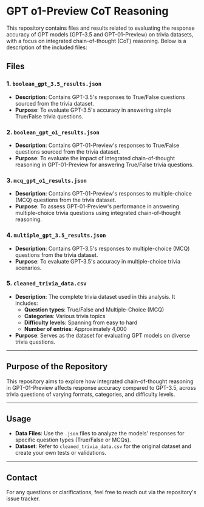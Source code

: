 # GPT o1-Preview CoT Reasoning

This repository contains files and results related to evaluating the response accuracy of GPT models (GPT-3.5 and GPT-01-Preview) on trivia datasets, with a focus on integrated chain-of-thought (CoT) reasoning. Below is a description of the included files:

## Files

### 1. `boolean_gpt_3.5_results.json`
- **Description**: Contains GPT-3.5's responses to True/False questions sourced from the trivia dataset.
- **Purpose**: To evaluate GPT-3.5's accuracy in answering simple True/False trivia questions.

### 2. `boolean_gpt_o1_results.json`
- **Description**: Contains GPT-01-Preview's responses to True/False questions sourced from the trivia dataset.
- **Purpose**: To evaluate the impact of integrated chain-of-thought reasoning in GPT-01-Preview for answering True/False trivia questions.

### 3. `mcq_gpt_o1_results.json`
- **Description**: Contains GPT-01-Preview's responses to multiple-choice (MCQ) questions from the trivia dataset.
- **Purpose**: To assess GPT-01-Preview's performance in answering multiple-choice trivia questions using integrated chain-of-thought reasoning.

### 4. `multiple_gpt_3.5_results.json`
- **Description**: Contains GPT-3.5's responses to multiple-choice (MCQ) questions from the trivia dataset.
- **Purpose**: To evaluate GPT-3.5's accuracy in multiple-choice trivia scenarios.

### 5. `cleaned_trivia_data.csv`
- **Description**: The complete trivia dataset used in this analysis. It includes:
  - **Question types**: True/False and Multiple-Choice (MCQ)
  - **Categories**: Various trivia topics
  - **Difficulty levels**: Spanning from easy to hard
  - **Number of entries**: Approximately 4,000
- **Purpose**: Serves as the dataset for evaluating GPT models on diverse trivia questions.

---

## Purpose of the Repository
This repository aims to explore how integrated chain-of-thought reasoning in GPT-01-Preview affects response accuracy compared to GPT-3.5, across trivia questions of varying formats, categories, and difficulty levels.

---

## Usage
- **Data Files**: Use the `.json` files to analyze the models' responses for specific question types (True/False or MCQs).
- **Dataset**: Refer to `cleaned_trivia_data.csv` for the original dataset and create your own tests or validations.

---

## Contact
For any questions or clarifications, feel free to reach out via the repository's issue tracker.
